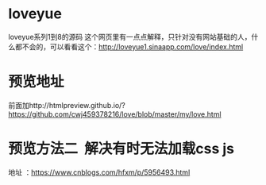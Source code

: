 # loveyue
loveyue系列1到8的源码
这个网页里有一点点解释，只针对没有网站基础的人，什么都不会的，可以看看这个：<a href='http://loveyue1.sinaapp.com/love/index.html' target="_blank">http://loveyue1.sinaapp.com/love/index.html</a>

# 预览地址
 前面加http://htmlpreview.github.io/?https://github.com/cwj459378216/love/blob/master/my/love.html
 
# 预览方法二  解决有时无法加载css js
 地址 ：https://www.cnblogs.com/hfxm/p/5956493.html
